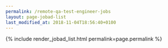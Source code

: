 ```yaml
---
permalink: /remote-qa-test-engineer-jobs
layout: page-jobad-list
last_modified_at: 2018-11-04T18:56:40+0100
---
```

{% include render_jobad_list.html permalink=page.permalink %}

